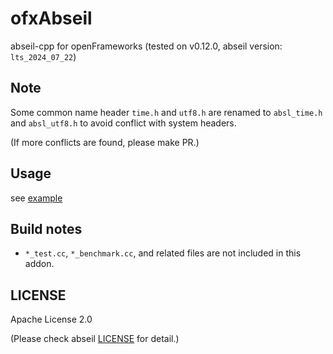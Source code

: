 # ofxAbseil

abseil-cpp for openFrameworks (tested on v0.12.0, abseil version: `lts_2024_07_22`)

## Note

Some common name header `time.h` and `utf8.h` are renamed to `absl_time.h` and `absl_utf8.h` to avoid conflict with system headers.

(If more conflicts are found, please make PR.)

## Usage

see [example](example)

## Build notes

- `*_test.cc`, `*_benchmark.cc`, and related files are not included in this addon.

## LICENSE

Apache License 2.0

(Please check abseil [LICENSE](https://github.com/abseil/abseil-cpp/blob/master/LICENSE) for detail.)